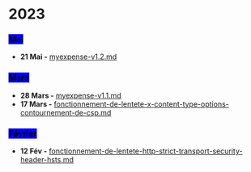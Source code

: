 # 2023

### <mark style="background-color:blue;">Mai</mark>

* **21 Mai -** [myexpense-v1.2.md](mai/myexpense-v1.2.md "mention")

### <mark style="background-color:blue;">Mars</mark>

* **28 Mars -** [myexpense-v1.1.md](mars/myexpense-v1.1.md "mention")
* **17 Mars -** [fonctionnement-de-lentete-x-content-type-options-contournement-de-csp.md](mars/fonctionnement-de-lentete-x-content-type-options-contournement-de-csp.md "mention")

### <mark style="background-color:blue;">Février</mark>

* **12 Fév -** [fonctionnement-de-lentete-http-strict-transport-security-header-hsts.md](fevrier/fonctionnement-de-lentete-http-strict-transport-security-header-hsts.md "mention")
